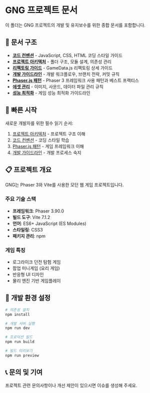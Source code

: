 # GNG 프로젝트 문서

이 폴더는 GNG 프로젝트의 개발 및 유지보수를 위한 종합 문서를 포함합니다.

## 📁 문서 구조

- **[코드 컨벤션](./code-conventions.md)** - JavaScript, CSS, HTML 코딩 스타일 가이드
- **[프로젝트 아키텍처](./project-architecture.md)** - 폴더 구조, 모듈 설계, 의존성 관리
- **[리팩토링 가이드](./refactoring-guide.md)** - GameData.js 리팩토링 상세 가이드
- **[개발 가이드라인](./development-guidelines.md)** - 개발 워크플로우, 브랜치 전략, 커밋 규칙
- **[Phaser.js 패턴](./phaser-patterns.md)** - Phaser 3 프레임워크 사용 패턴과 베스트 프랙티스
- **[에셋 관리](./asset-management.md)** - 이미지, 사운드, 데이터 파일 관리 규칙
- **[성능 최적화](./performance-optimization.md)** - 게임 성능 최적화 가이드라인

## 🚀 빠른 시작

새로운 개발자를 위한 필수 읽기 순서:

1. [프로젝트 아키텍처](./project-architecture.md) - 프로젝트 구조 이해
2. [코드 컨벤션](./code-conventions.md) - 코딩 스타일 학습
3. [Phaser.js 패턴](./phaser-patterns.md) - 게임 프레임워크 이해
4. [개발 가이드라인](./development-guidelines.md) - 개발 프로세스 숙지

## 📋 프로젝트 개요

GNG는 Phaser 3와 Vite를 사용한 모던 웹 게임 프로젝트입니다.

### 주요 기술 스택

- **프레임워크**: Phaser 3.90.0
- **빌드 도구**: Vite 7.1.2
- **언어**: ES6+ JavaScript (ES Modules)
- **스타일링**: CSS3
- **패키지 관리**: npm

### 게임 특징

- 로그라이크 던전 탐험 게임
- 팝업 미니게임 (요리 게임)
- 반응형 UI 디자인
- 물리 엔진 기반 게임플레이

## 🔧 개발 환경 설정

```bash
# 의존성 설치
npm install

# 개발 서버 실행
npm run dev

# 프로덕션 빌드
npm run build

# 빌드 미리보기
npm run preview
```

## 📞 문의 및 기여

프로젝트 관련 문의사항이나 개선 제안이 있으시면 이슈를 생성해 주세요.
